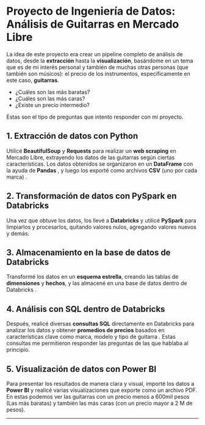 # **Proyecto de Ingeniería de Datos: Análisis de Guitarras en Mercado Libre** 

La idea de este proyecto era crear un pipeline completo de análisis de datos, desde la **extracción** hasta la **visualización**, basándome en un tema que es de mi interés personal y también de muchas otras personas (que también son músicos): el precio de los instrumentos, específicamente en este caso, **guitarras**.

- ¿Cuáles son las más baratas?
- ¿Cuáles son las más caras?
- ¿Existe un precio intermedio?

Estas son el tipo de preguntas que intento responder con mi proyecto.  

## **1. Extracción de datos con Python** 

Utilicé **BeautifulSoup** y **Requests** para realizar un **web scraping** en Mercado Libre, extrayendo los datos de las guitarras según ciertas características. Los datos obtenidos se organizaron en un **DataFrame** con la ayuda de **Pandas** , y luego los exporté como archivos **CSV** (uno por cada marca) .

## **2. Transformación de datos con PySpark en Databricks** 

Una vez que obtuve los datos, los llevé a **Databricks** y utilicé **PySpark** para limpiarlos y procesarlos, quitando valores nulos, agregando valores nuevos y demás.

## **3. Almacenamiento en la base de datos de Databricks** 

Transformé los datos en un **esquema estrella**, creando las tablas de **dimensiones** y **hechos**, y las almacené en una base de datos dentro de Databricks . 

## **4. Análisis con SQL dentro de Databricks** 

Después, realicé diversas **consultas SQL** directamente en Databricks para analizar los datos y obtener **promedios de precios** basados en características clave como marca, modelo y tipo de guitarra . Estas consultas me permitieron responder las preguntas de las que hablaba al principio.

## **5. Visualización de datos con Power BI** 

Para presentar los resultados de manera clara y visual, importé los datos a **Power BI** y realicé varias visualizaciones que exporte como un archivo PDF. En estas podemos ver las guitarras con un precio menos a 600mil pesos (Las más baratas) y también las más caras (con un precio mayor a 2 M de pesos). 

---

